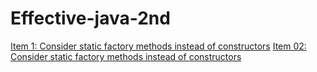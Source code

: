 # Effective-java-2nd

[Item 1: Consider static factory methods instead of constructors](https://github.com/bactoria/Effective-java-2nd/tree/master/src/Item01)
[Item 02: Consider static factory methods instead of constructors](https://github.com/bactoria/Effective-Java-2nd/tree/master/Item02)
